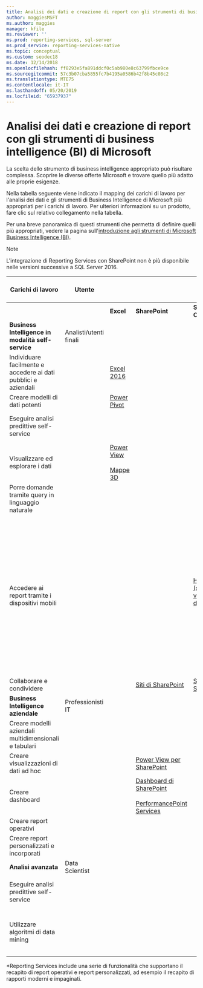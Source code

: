 ```yaml
---
title: Analisi dei dati e creazione di report con gli strumenti di business intelligence (BI) di Microsoft
author: maggiesMSFT
ms.author: maggies
manager: kfile
ms.reviewer: ''
ms.prod: reporting-services, sql-server
ms.prod_service: reporting-services-native
ms.topic: conceptual
ms.custom: seodec18
ms.date: 12/14/2018
ms.openlocfilehash: ff8293e5fa891ddcf0c5ab980e8c63799fbce9ce
ms.sourcegitcommit: 57c3b07cba5855fc7b4195a0586b42f8b45c08c2
ms.translationtype: MTE75
ms.contentlocale: it-IT
ms.lasthandoff: 05/20/2019
ms.locfileid: "65937937"
---
```

# <a name="analysis-and-reporting-with-microsoft-business-intelligence-bi-tools"></a>Analisi dei dati e creazione di report con gli strumenti di business intelligence (BI) di Microsoft

La scelta dello strumento di business intelligence appropriato può risultare complessa. Scoprire le diverse offerte Microsoft e trovare quello più adatto alle proprie esigenze.

Nella tabella seguente viene indicato il mapping dei carichi di lavoro per l'analisi dei dati e gli strumenti di Business Intelligence di Microsoft più appropriati per i carichi di lavoro. Per ulteriori informazioni su un prodotto, fare clic sul relativo collegamento nella tabella.  
  
 Per una breve panoramica di questi strumenti che permetta di definire quelli più appropriati, vedere la pagina sull'[introduzione agli strumenti di Microsoft Business Intelligence (BI)](https://download.microsoft.com/download/D/2/0/D20E1C5F-72EA-4505-9F26-FEF9550EFD44/Introducing_Microsoft_BI_Tools.docx).

> [!NOTE]
> L'integrazione di Reporting Services con SharePoint non è più disponibile nelle versioni successive a SQL Server 2016.
  
|Carichi di lavoro|Utente|||Strumenti di Business Intelligence|||  
|---------------|----------|-|-|--------------|-|-|  
|||**Excel**|**SharePoint**|**SharePoint Online**|**Power BI**|**SQL Server**|  
|**Business Intelligence in modalità self-service**|Analisti/utenti finali||||||  
|Individuare facilmente e accedere ai dati pubblici e aziendali||[Excel 2016](https://support.office.com/article/What-s-new-in-Excel-2016-for-Windows-5fdb9208-ff33-45b6-9e08-1f5cdb3a6c73?ui=en-US&rs=en-US&ad=US)|||[Azure Data Catalog](https://azure.microsoft.com/services/data-catalog/)||  
|Creare modelli di dati potenti||[Power Pivot](https://support.office.com/article/Power-Pivot-Overview-and-Learning-f9001958-7901-4caa-ad80-028a6d2432ed?ui=en-US&rs=en-US&ad=US)|||[Power BI Desktop](https://powerbi.microsoft.com/documentation/powerbi-desktop-get-the-desktop/)||  
|Eseguire analisi predittive self-service||||||[Componenti aggiuntivi Data mining per Excel](https://docs.microsoft.com/sql/analysis-services/data-mining-client-for-excel-sql-server-data-mining-add-ins?view=sql-server-2014&viewFallbackFrom=sql-server-ver15) |  
|Visualizzare ed esplorare i dati||[Power View](https://support.office.com/article/Power-View-Explore-visualize-and-present-your-data-98268d31-97e2-42aa-a52b-a68cf460472e)<br /><br /> [Mappe 3D](https://support.office.com/article/Visualize-your-data-in-3D-Maps-ce6b1d5c-4602-4dae-b487-91ec0268e75d)|||[Power BI Desktop](https://powerbi.microsoft.com/documentation/powerbi-desktop-get-the-desktop/)||  
|Porre domande tramite query in linguaggio naturale|||||[DOMANDE E RISPOSTE](https://docs.microsoft.com/power-bi/consumer/end-user-q-and-a)|
|Accedere ai report tramite i dispositivi mobili||||[HTML 5 (supporta la visualizzazione di file <10 MB)](create-deploy-and-manage-mobile-and-paginated-reports.md)<br /><br /> | [HTML 5 (supporta la visualizzazione di file <250 MB)](http://go.microsoft.com/fwlink/p/?LinkId=391854)<br /><br /> [App Power BI per dispositivi mobili su dispositivi iOS](https://docs.microsoft.com/power-bi/consumer/mobile/mobile-iphone-app-get-started)<br /><br /> [App Power BI per dispositivi mobili su dispositivi Android](https://docs.microsoft.com/power-bi/consumer/mobile/mobile-android-app-get-started) <br /><br /> [App Power BI per dispositivi mobili per Windows 10](https://docs.microsoft.com/power-bi/consumer/mobile/mobile-windows-10-phone-app-get-started)|  
|Collaborare e condividere|||[Siti di SharePoint](https://docs.microsoft.com/sharepoint/getting-started)|[Siti del team SharePoint](https://go.microsoft.com/fwlink/?LinkId=391850)|[Siti di Power BI](https://docs.microsoft.com/power-bi/service-how-to-collaborate-distribute-dashboards-reports)||  
|**Business Intelligence aziendale**|Professionisti IT||||||  
|Creare modelli aziendali multidimensionali e tabulari||||||[Analysis Services](../analysis-services/analysis-services.md)|  
|Creare visualizzazioni di dati ad hoc|||[Power View per SharePoint](https://go.microsoft.com/fwlink/?LinkId=391858)||||  
|Creare dashboard|||[Dashboard di SharePoint](https://go.microsoft.com/fwlink/?LinkId=391859)<br /><br /> [PerformancePoint Services](https://technet.microsoft.com/library/ee424392.aspx)||[Dashboard in Power BI](https://powerbi.microsoft.com/documentation/powerbi-service-dashboards/)||  
|Creare report operativi||||||*[Reporting Services](create-deploy-and-manage-mobile-and-paginated-reports.md)|  
|Creare report personalizzati e incorporati|||||[Power BI Embedded](create-deploy-and-manage-mobile-and-paginated-reports.md)|  
|**Analisi avanzata**|Data Scientist||||||  
|Eseguire analisi predittive self-service||||||[Componenti aggiuntivi Data mining per Excel](https://docs.microsoft.com/sql/analysis-services/data-mining-client-for-excel-sql-server-data-mining-add-ins?view=sql-server-2014&viewFallbackFrom=sql-server-ver15) |  
|Utilizzare algoritmi di data mining||||||[Data Mining in Analysis Services](../analysis-services/data-mining/data-mining-ssas.md)<br/><br/>[SQL Server R Services](https://msdn.microsoft.com/library/mt604845.aspx)|  
  
 *Reporting Services include una serie di funzionalità che supportano il recapito di report operativi e report personalizzati, ad esempio il recapito di rapporti moderni e impaginati.